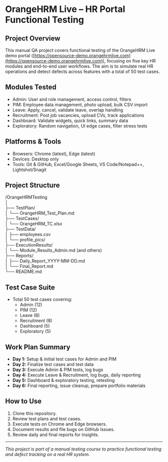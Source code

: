 # OrangeHRM Live – HR Portal Functional Testing

## Project Overview
This manual QA project covers functional testing of the OrangeHRM Live demo portal ([https://opensource-demo.orangehrmlive.com](https://opensource-demo.orangehrmlive.com)), focusing on five key HR modules and end-to-end user workflows. The aim is to simulate real HR operations and detect defects across features with a total of 50 test cases.

## Modules Tested
- Admin: User and role management, access control, filters
- PIM: Employee data management, photo upload, bulk CSV import
- Leave: Apply, cancel, validate leave, overlap handling
- Recruitment: Post job vacancies, upload CVs, track applications
- Dashboard: Validate widgets, quick links, summary data
- Exploratory: Random navigation, UI edge cases, filter stress tests

## Platforms & Tools
- Browsers: Chrome (latest), Edge (latest)
- Devices: Desktop only
- Tools: Git & GitHub, Excel/Google Sheets, VS Code/Notepad++, Lightshot/Snagit

## Project Structure
/OrangeHRMTesting  
│  
├── TestPlan/  
│   └── OrangeHRM_Test_Plan.md  
├── TestCases/  
│   └── OrangeHRM_TC.xlsx  
├── TestData/  
│   ├── employees.csv  
│   └── profile_pics/  
├── ExecutionResults/  
│   └── Module_Results_Admin.md (and others)  
├── Reports/  
│   ├── Daily_Report_YYYY-MM-DD.md  
│   └── Final_Report.md  
└── README.md  

## Test Case Suite
- Total 50 test cases covering:
  - Admin (12)
  - PIM (12)
  - Leave (8)
  - Recruitment (8)
  - Dashboard (5)
  - Exploratory (5)

## Work Plan Summary
- **Day 1:** Setup & initial test cases for Admin and PIM  
- **Day 2:** Finalize test cases and test data  
- **Day 3:** Execute Admin & PIM tests, log bugs  
- **Day 4:** Execute Leave & Recruitment, log bugs, daily reporting  
- **Day 5:** Dashboard & exploratory testing, retesting  
- **Day 6:** Final reporting, issue cleanup, prepare portfolio materials  

## How to Use
1. Clone this repository.
2. Review test plans and test cases.
3. Execute tests on Chrome and Edge browsers.
4. Document results and file bugs on GitHub Issues.
5. Review daily and final reports for insights.

---

*This project is part of a manual testing course to practice functional testing and defect tracking on a real HR system.*
